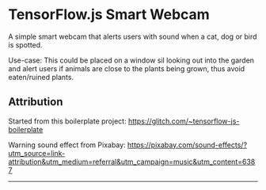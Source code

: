 TensorFlow.js Smart Webcam
=================

A simple smart webcam that alerts users with sound when a cat, dog  or bird is spotted. 

Use-case: This could be placed on a window sil looking out into the garden and alert users if animals are close to the plants being grown, thus avoid eaten/ruined plants.


Attribution
------------
Started from this boilerplate project: https://glitch.com/~tensorflow-js-boilerplate

Warning sound effect from Pixabay: https://pixabay.com/sound-effects/?utm_source=link-attribution&utm_medium=referral&utm_campaign=music&utm_content=6387

-------------------

